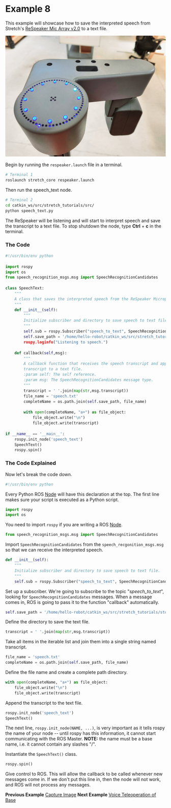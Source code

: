 # Example 8

This example will showcase how to save the interpreted speech from Stretch's [ReSpeaker Mic Array v2.0](https://wiki.seeedstudio.com/ReSpeaker_Mic_Array_v2.0/) to a text file.

<p align="center">
  <img src="images/respeaker.jpg"/>
</p>

Begin by running the `respeaker.launch` file in a terminal.
```bash
# Terminal 1
roslaunch stretch_core respeaker.launch
```
Then run the speech_text node.

```bash
# Terminal 2
cd catkin_ws/src/stretch_tutorials/src/
python speech_text.py
```
The ReSpeaker will be listening and will start to interpret speech and save the transcript to a text file.  To stop shutdown the node, type **Ctrl** + **c** in the terminal.

### The Code
```python
#!/usr/bin/env python

import rospy
import os
from speech_recognition_msgs.msg import SpeechRecognitionCandidates

class SpeechText:
    """
    A class that saves the interpreted speech from the ReSpeaker Microphone Array to a text file.
    """
    def __init__(self):
        """
        Initialize subscriber and directory to save speech to text file.
        """
        self.sub = rospy.Subscriber("speech_to_text", SpeechRecognitionCandidates, self.callback)
        self.save_path = '/home/hello-robot/catkin_ws/src/stretch_tutorials/stored_data
        rospy.loginfo("Listening to speech.")

    def callback(self,msg):
        """
        A callback function that receives the speech transcript and appends the
        transcript to a text file.
        :param self: The self reference.
        :param msg: The SpeechRecognitionCandidates message type.
        """
        transcript = ' '.join(map(str,msg.transcript))
        file_name = 'speech.txt'
        completeName = os.path.join(self.save_path, file_name)

        with open(completeName, "a+") as file_object:
            file_object.write("\n")
            file_object.write(transcript)

if __name__ == '__main__':
    rospy.init_node('speech_text')
    SpeechText()
    rospy.spin()
```

### The Code Explained
Now let's break the code down.

```python
#!/usr/bin/env python
```
Every Python ROS [Node](http://wiki.ros.org/Nodes) will have this declaration at the top. The first line makes sure your script is executed as a Python script.

```python
import rospy
import os
```
You need to import `rospy` if you are writing a ROS [Node](http://wiki.ros.org/Nodes).

```python
from speech_recognition_msgs.msg import SpeechRecognitionCandidates
```
Import `SpeechRecognitionCandidates` from the `speech_recgonition_msgs.msg` so that we can receive the interpreted speech.

```python
def __init__(self):
    """
    Initialize subscriber and directory to save speech to text file.
    """
    self.sub = rospy.Subscriber("speech_to_text", SpeechRecognitionCandidates, self.callback)
```
Set up a subscriber.  We're going to subscribe to the topic "*speech_to_text*", looking for `SpeechRecognitionCandidates` messages. When a message comes in, ROS is going to pass it to the function "callback" automatically.

```python
self.save_path = '/home/hello-robot/catkin_ws/src/stretch_tutorials/stored_data
```
Define the directory to save the text file.

```python
transcript = ' '.join(map(str,msg.transcript))
```
Take all items in the iterable list and join them into a single string named transcript.

```python
file_name = 'speech.txt'
completeName = os.path.join(self.save_path, file_name)
```
Define the file name and create a complete path directory.

```python
with open(completeName, "a+") as file_object:
    file_object.write("\n")
    file_object.write(transcript)
```
Append the transcript to the text file.

```python
rospy.init_node('speech_text')
SpeechText()

```
The next line, `rospy.init_node(NAME, ...)`, is very important as it tells rospy the name of your node -- until rospy has this information, it cannot start communicating with the ROS Master. **NOTE:** the name must be a base name, i.e. it cannot contain any slashes "/".

Instantiate the `SpeechText()` class.

```python
rospy.spin()
```
Give control to ROS.  This will allow the callback to be called whenever new
messages come in.  If we don't put this line in, then the node will not work,
and ROS will not process any messages.

**Previous Example** [Capture Image](example_7.md)
**Next Example** [Voice Teleoperation of Base](example_9.md)
